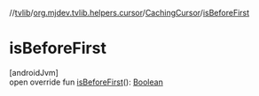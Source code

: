 //[tvlib](../../../index.md)/[org.mjdev.tvlib.helpers.cursor](../index.md)/[CachingCursor](index.md)/[isBeforeFirst](is-before-first.md)

# isBeforeFirst

[androidJvm]\
open override fun [isBeforeFirst](is-before-first.md)(): [Boolean](https://kotlinlang.org/api/latest/jvm/stdlib/kotlin/-boolean/index.html)
